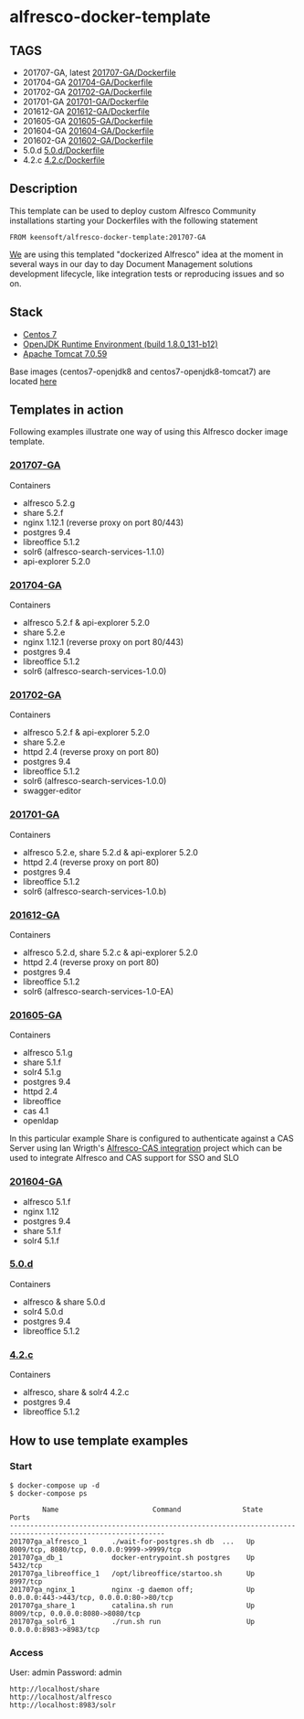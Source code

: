 # alfresco-docker-template

## TAGS

*  201707-GA, latest [201707-GA/Dockerfile](https://github.com/keensoft/alfresco-docker-template/blob/master/201707-GA/Dockerfile) 
*  201704-GA [201704-GA/Dockerfile](https://github.com/keensoft/alfresco-docker-template/blob/master/201704-GA/Dockerfile) 
*  201702-GA [201702-GA/Dockerfile](https://github.com/keensoft/alfresco-docker-template/blob/master/201702-GA/Dockerfile) 
*  201701-GA [201701-GA/Dockerfile](https://github.com/keensoft/alfresco-docker-template/blob/master/201701-GA/Dockerfile)
*  201612-GA [201612-GA/Dockerfile](https://github.com/keensoft/alfresco-docker-template/blob/master/201612-GA/Dockerfile)
*  201605-GA [201605-GA/Dockerfile](https://github.com/keensoft/alfresco-docker-template/blob/master/201605-GA/Dockerfile)
*  201604-GA [201604-GA/Dockerfile](https://github.com/keensoft/alfresco-docker-template/blob/master/201604-GA/Dockerfile)
*  201602-GA [201602-GA/Dockerfile](https://github.com/keensoft/alfresco-docker-template/blob/master/201602-GA/Dockerfile)
*  5.0.d [5.0.d/Dockerfile](https://github.com/keensoft/alfresco-docker-template/blob/master/5.0.d/Dockerfile)
*  4.2.c [4.2.c/Dockerfile](https://github.com/keensoft/alfresco-docker-template/blob/master/4.2.c/Dockerfile)

## Description

This template can be used to deploy custom Alfresco Community installations starting your Dockerfiles with the following statement

~~~~~
FROM keensoft/alfresco-docker-template:201707-GA
~~~~~

[We](http://keensoft.es/) are using this templated "dockerized Alfresco" idea at the moment in several ways in our day to day Document Management solutions development lifecycle, like integration tests or reproducing issues and so on.

## Stack

*   [Centos 7](https://hub.docker.com/_/centos/)
*   [OpenJDK Runtime Environment (build 1.8.0_131-b12)](http://openjdk.java.net/install/index.html)
*   [Apache Tomcat 7.0.59](https://www.apache.org/dist/tomcat/tomcat-7/v7.0.59/bin/apache-tomcat-7.0.59.tar.gz)

Base images (centos7-openjdk8 and centos7-openjdk8-tomcat7) are located [here](https://github.com/keensoft/alfresco-docker-template/blob/master/base)

## Templates in action

Following examples illustrate one way of using this Alfresco docker image template. 

### [201707-GA](https://github.com/keensoft/alfresco-docker-template/tree/master/templates/201707-GA)

Containers

* alfresco 5.2.g 
* share 5.2.f
* nginx 1.12.1 (reverse proxy on port 80/443)
* postgres 9.4
* libreoffice 5.1.2
* solr6 (alfresco-search-services-1.1.0)
* api-explorer 5.2.0

### [201704-GA](https://github.com/keensoft/alfresco-docker-template/tree/master/templates/201704-GA)

Containers

* alfresco 5.2.f & api-explorer 5.2.0
* share 5.2.e
* nginx 1.12.1 (reverse proxy on port 80/443)
* postgres 9.4
* libreoffice 5.1.2
* solr6 (alfresco-search-services-1.0.0)

### [201702-GA](https://github.com/keensoft/alfresco-docker-template/tree/master/templates/201702-GA)

Containers

* alfresco 5.2.f & api-explorer 5.2.0
* share 5.2.e
* httpd 2.4 (reverse proxy on port 80)
* postgres 9.4
* libreoffice 5.1.2
* solr6 (alfresco-search-services-1.0.0)
* swagger-editor 

### [201701-GA](https://github.com/keensoft/alfresco-docker-template/tree/master/templates/201701-GA)

Containers

* alfresco 5.2.e, share 5.2.d & api-explorer 5.2.0
* httpd 2.4 (reverse proxy on port 80)
* postgres 9.4  
* libreoffice 5.1.2
* solr6 (alfresco-search-services-1.0.b)

### [201612-GA](https://github.com/keensoft/alfresco-docker-template/tree/master/templates/201612-GA)

Containers

* alfresco 5.2.d, share 5.2.c & api-explorer 5.2.0
* httpd 2.4 (reverse proxy on port 80) 
* postgres 9.4 
* libreoffice 5.1.2
* solr6 (alfresco-search-services-1.0-EA)

### [201605-GA](https://github.com/keensoft/alfresco-docker-template/tree/master/templates/201605-GA)

Containers

* alfresco 5.1.g
* share 5.1.f
* solr4 5.1.g
* postgres 9.4
* httpd 2.4 
* libreoffice
* cas 4.1
* openldap

In this particular example Share is configured to authenticate against a CAS Server using Ian Wrigth's [Alfresco-CAS integration](https://github.com/wrighting/alfresco-cas) project which can be used to integrate Alfresco and CAS support for SSO and SLO

### [201604-GA](https://github.com/keensoft/alfresco-docker-template/tree/master/templates/201604-GA)

* alfresco 5.1.f
* nginx 1.12
* postgres 9.4
* share 5.1.f
* solr4 5.1.f

### [5.0.d](https://github.com/keensoft/alfresco-docker-template/tree/master/templates/5.0.d)

Containers

* alfresco & share 5.0.d
* solr4 5.0.d
* postgres 9.4
* libreoffice 5.1.2


### [4.2.c](https://github.com/keensoft/alfresco-docker-template/tree/master/templates/4.2.c)

Containers

* alfresco, share & solr4 4.2.c
* postgres 9.4
* libreoffice 5.1.2 

## How to use template examples

### Start

~~~~~
$ docker-compose up -d
$ docker-compose ps

        Name                       Command               State                     Ports                    
------------------------------------------------------------------------------------------------------------
201707ga_alfresco_1      ./wait-for-postgres.sh db  ...   Up      8009/tcp, 8080/tcp, 0.0.0.0:9999->9999/tcp 
201707ga_db_1            docker-entrypoint.sh postgres    Up      5432/tcp                                   
201707ga_libreoffice_1   /opt/libreoffice/startoo.sh      Up      8997/tcp                                   
201707ga_nginx_1         nginx -g daemon off;             Up      0.0.0.0:443->443/tcp, 0.0.0.0:80->80/tcp   
201707ga_share_1         catalina.sh run                  Up      8009/tcp, 0.0.0.0:8080->8080/tcp           
201707ga_solr6_1         ./run.sh run                     Up      0.0.0.0:8983->8983/tcp            
~~~~~

### Access

User: admin
Password: admin

~~~~~
http://localhost/share
http://localhost/alfresco
http://localhost:8983/solr
~~~~~